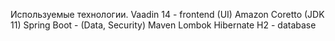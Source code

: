 Используемые технологии.
Vaadin 14 - frontend (UI)
Amazon Coretto (JDK 11)
Spring Boot - (Data, Security)
Maven
Lombok
Hibernate
H2 - database
